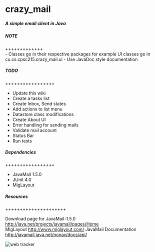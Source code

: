 crazy_mail
==========

<h5>A simple email client in Java</h5>

<h5>NOTE</h5>	
+++++++++++++<br/>
- Classes go in their respective packages for example UI classes go in cu.cs.cpsc215.crazy_mail.ui
- Use JavaDoc style documentation


<h5>TODO</h5>
+++++++++++++++++<br/>
<ul>
	
<li> Update this wiki</li>
<li>Create a tasks list</li>
<li> Create Inbox, Send states</li>
<li> Add actions to list menu </li>
<li> Datastore class modifications</li>
<li> Create About UI </li>
<li> Error handling for sending mails </li>
<li> Validate mail account</li>
<li> Status Bar </li>
<li> Run tests </li>
</ul>

<h5>Dependencies</h5>
+++++++++++++++++<br/>
<ul>
	
<li> JavaMail 1.5.0</li>
<li>JUnit 4.0</li>
<li>MigLayout</li>

</ul>



<h5>Resources</h5>
+++++++++++++++++++++<br/>

Download page for JavaMail-1.5.0 http://java.net/projects/javamail/pages/Home<br/>
MigLayout http://www.miglayout.com/
JavaMail Documentation http://javamail.java.net/nonav/docs/api/<br/>

<!-- Histats.com  START (html only) -->
<!-- Tracks the github page so we can know of other people are viewing our page -->
<a href="http://www.histats.com" alt="page hit counter" target="_blank" ></a>
<img  src="http://sstatic1.histats.com/0.gif?2290964&101" alt="web tracker" border="0">
<!-- Histats.com  END  -->